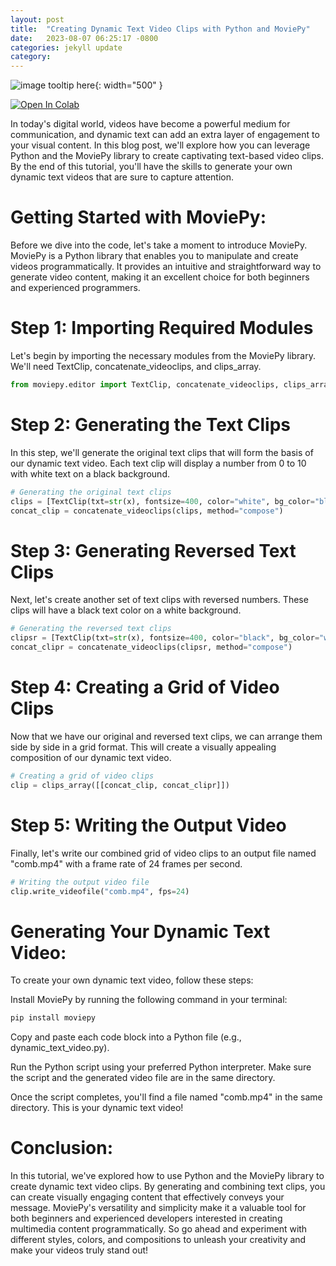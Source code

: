 ```yaml
---
layout: post
title:  "Creating Dynamic Text Video Clips with Python and MoviePy"
date:   2023-08-07 06:25:17 -0800
categories: jekyll update
category:
---
```

![image tooltip here](/assets/counter.PNG){: width="500" }


<a target="_blank" href="https://colab.research.google.com/github/jordan-hay/jordan-hay.github.io/blob/main/docs/assets/Creating_Dynamic_Text_Video_Clips_with_Python_and_MoviePy.ipynb
">
  <img src="https://colab.research.google.com/assets/colab-badge.svg" alt="Open In Colab"/>
</a>




In today's digital world, videos have become a powerful medium for communication, and dynamic text can add an extra layer of engagement to your visual content. In this blog post, we'll explore how you can leverage Python and the MoviePy library to create captivating text-based video clips. By the end of this tutorial, you'll have the skills to generate your own dynamic text videos that are sure to capture attention.

# Getting Started with MoviePy:

Before we dive into the code, let's take a moment to introduce MoviePy. MoviePy is a Python library that enables you to manipulate and create videos programmatically. It provides an intuitive and straightforward way to generate video content, making it an excellent choice for both beginners and experienced programmers.

# Step 1: Importing Required Modules

Let's begin by importing the necessary modules from the MoviePy library. We'll need TextClip, concatenate_videoclips, and clips_array.

```python
from moviepy.editor import TextClip, concatenate_videoclips, clips_array
```
# Step 2: Generating the Text Clips

In this step, we'll generate the original text clips that will form the basis of our dynamic text video. Each text clip will display a number from 0 to 10 with white text on a black background.

```python
# Generating the original text clips
clips = [TextClip(txt=str(x), fontsize=400, color="white", bg_color="black", method="caption", size=(400, 400)).set_duration(1) for x in reversed(range(11))]
concat_clip = concatenate_videoclips(clips, method="compose")
```

# Step 3: Generating Reversed Text Clips

Next, let's create another set of text clips with reversed numbers. These clips will have a black text color on a white background.

```python
# Generating the reversed text clips
clipsr = [TextClip(txt=str(x), fontsize=400, color="black", bg_color="white", method="caption", size=(400, 400)).set_duration(1) for x in range(11)]
concat_clipr = concatenate_videoclips(clipsr, method="compose")
```

# Step 4: Creating a Grid of Video Clips

Now that we have our original and reversed text clips, we can arrange them side by side in a grid format. This will create a visually appealing composition of our dynamic text video.

```python
# Creating a grid of video clips
clip = clips_array([[concat_clip, concat_clipr]])
```

# Step 5: Writing the Output Video

Finally, let's write our combined grid of video clips to an output file named "comb.mp4" with a frame rate of 24 frames per second.

```python
# Writing the output video file
clip.write_videofile("comb.mp4", fps=24)
```
# Generating Your Dynamic Text Video:

To create your own dynamic text video, follow these steps:

Install MoviePy by running the following command in your terminal:

```python
pip install moviepy
```

Copy and paste each code block into a Python file (e.g., dynamic_text_video.py).

Run the Python script using your preferred Python interpreter. Make sure the script and the generated video file are in the same directory.

Once the script completes, you'll find a file named "comb.mp4" in the same directory. This is your dynamic text video!

# Conclusion:

In this tutorial, we've explored how to use Python and the MoviePy library to create dynamic text video clips. By generating and combining text clips, you can create visually engaging content that effectively conveys your message. MoviePy's versatility and simplicity make it a valuable tool for both beginners and experienced developers interested in creating multimedia content programmatically. So go ahead and experiment with different styles, colors, and compositions to unleash your creativity and make your videos truly stand out!

